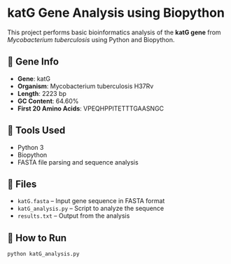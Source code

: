 # katG Gene Analysis using Biopython

This project performs basic bioinformatics analysis of the **katG gene** from *Mycobacterium tuberculosis* using Python and Biopython.

## 🧬 Gene Info
- **Gene**: katG
- **Organism**: Mycobacterium tuberculosis H37Rv
- **Length**: 2223 bp
- **GC Content**: 64.60%
- **First 20 Amino Acids**: VPEQHPPITETTTGAASNGC

## 🔧 Tools Used
- Python 3
- Biopython
- FASTA file parsing and sequence analysis

## 📁 Files
- `katG.fasta` – Input gene sequence in FASTA format
- `katG_analysis.py` – Script to analyze the sequence
- `results.txt` – Output from the analysis

## 🚀 How to Run
```bash
python katG_analysis.py
